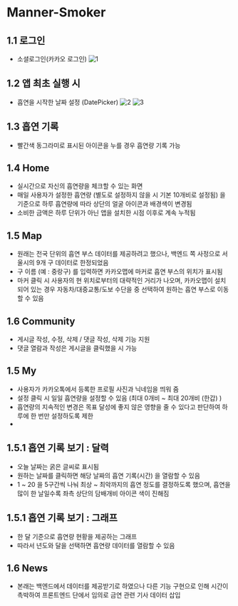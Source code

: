 
# Manner-Smoker

## 1.1 로그인
- 소셜로그인(카카오 로그인)
![1](https://user-images.githubusercontent.com/45986958/184147845-02c3291c-66d4-48b0-b8ca-610f97944d71.png)

## 1.2 앱 최초 실행 시
- 흡연을 시작한 날짜 설정 (DatePicker)
![2](https://user-images.githubusercontent.com/45986958/184147858-20dfdc82-0030-41a6-b344-6ef5f038f4bf.png)   ![3](https://user-images.githubusercontent.com/45986958/184147864-968013e9-c755-4e86-8eff-8c6c23bfdfaf.png)

## 1.3 흡연 기록
- 빨간색 동그라미로 표시된 아이콘을 누를 경우 흡연량 기록 가능


## 1.4 Home
- 실시간으로 자신의 흡연량을 체크할 수 있는 화면
- 매일 사용자가 설정한 흡연량 (별도로 설정하지 않을 시 기본 10개비로 설정됨) 을 기준으로 하루 흡연량에 따라 상단의 얼굴 아이콘과 배경색이 변경됨
- 소비한 금액은 하루 단위가 아닌 앱을 설치한 시점 이후로 계속 누적됨 

## 1.5 Map
- 원래는 전국 단위의 흡연 부스 데이터를 제공하려고 했으나, 백엔드 쪽 사정으로 서울시의 9개 구 데이터로 한정되었음
- 구 이름 (예 : 중랑구) 를 입력하면 카카오맵에 마커로 흡연 부스의 위치가 표시됨
- 마커 클릭 시 사용자의 현 위치로부터의 대략적인 거리가 나오며, 카카오맵이 설치되어 있는 경우 자동차/대중교통/도보 수단을 중 선택하여 원하는 흡연 부스로 이동할 수 있음

## 1.6 Community
- 게시글 작성, 수정, 삭제 / 댓글 작성, 삭제 기능 지원
- 댓글 열람과 작성은 게시글을 클릭했을 시 가능

## 1.5 My
- 사용자가 카카오톡에서 등록한 프로필 사진과 닉네임을 띄워 줌
- 설정 클릭 시 일일 흡연량을 설정할 수 있음 (최대 0개비 ~ 최대 20개비 (한갑) )
- 흡연량의 지속적인 변경은 목표 달성에 좋지 않은 영향을 줄 수 있다고 판단하여 하루에 한 번만 설정하도록 제한
- 
## 1.5.1 흡연 기록 보기 : 달력
- 오늘 날짜는 굵은 글씨로 표시됨
- 원하는 날짜를 클릭하면 해당 날짜의 흡연 기록(시간) 을 열람할 수 있음
- 1 ~ 20 을 5구간씩 나눠 최상 ~ 최악까지의 흡연 정도를 결정하도록 했으며, 흡연을 많이 한 날일수록 좌측 상단의 담배개비 아이콘 색이 진해짐

## 1.5.1 흡연 기록 보기 : 그래프
- 한 달 기준으로 흡연량 현황을 제공하는 그래프
- 따라서 년도와 달을 선택하면 흡연량 데이터를 열람할 수 있음

## 1.6 News
- 본래는 백엔드에서 데이터를 제공받기로 하였으나 다른 기능 구현으로 인해 시간이 촉박하여 프론트엔드 단에서 임의로 금연 관련 기사 데이터 삽입



